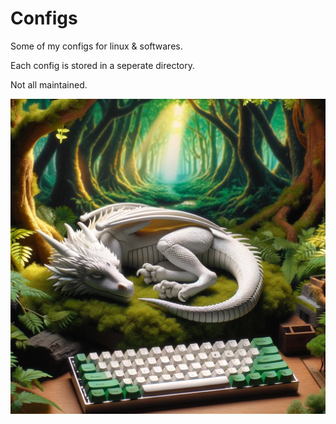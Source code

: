 
# Configs

Some of my configs for linux & softwares.

Each config is stored in a seperate directory.

Not all maintained.

![Cool image](https://github.com/briossant/Configs/blob/main/images/for-the-README.png)
